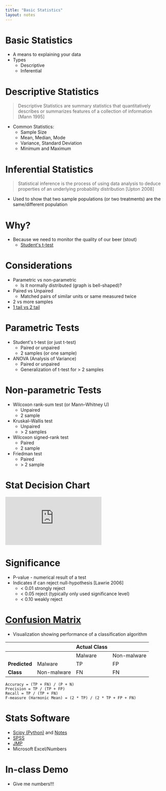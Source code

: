 ```yaml
---
title: "Basic Statistics"
layout: notes
---
```


# Basic Statistics
* A means to explaining your data
* Types
	* Descriptive
	* Inferential

# Descriptive Statistics
> Descriptive Statistics are summary statistics that quantitatively describes or summarizes features of a collection of information [Mann 1995]

* Common Statistics:
	* Sample Size
	* Mean, Median, Mode
	* Variance, Standard Deviation
	* Minimum and Maximum

# Inferential Statistics
> Statistical inference is the process of using data analysis to deduce properties of an underlying probability distribution [Upton 2008]

* Used to show that two sample populations (or two treatments) are the same/different population

# Why?
* Because we need to monitor the quality of our beer (stout)
	* [Student's t-test](https://en.wikipedia.org/wiki/Student%27s_t-test#History)

# Considerations
* Parametric vs non-parametric
	* Is it normally distributed (graph is bell-shaped)?
* Paired vs Unpaired
	* Matched pairs of similar units or same measured twice
* 2 vs more samples
* [1 tail vs 2 tail](https://stats.idre.ucla.edu/other/mult-pkg/faq/general/faq-what-are-the-differences-between-one-tailed-and-two-tailed-tests/)

# Parametric Tests
* Student's t-test (or just t-test)
	* Paired or unpaired
	* 2 samples (or one sample)
* ANOVA (Analysis of Variance)
	* Paired or unpaired
	* Generalization of t-test for > 2 samples

# Non-parametric Tests
* Wilcoxon rank-sum test (or Mann–Whitney U)
	* Unpaired
	* 2 sample
* Kruskal–Wallis test 
	* Unpaired
	* &gt; 2 samples
* Wilcoxon signed-rank test
	* Paired
	* 2 sample
* Friedman test
	* Paired
	* &gt; 2 sample

# Stat Decision Chart
![](https://abacus.bates.edu/~ganderso/biology/resources/stats_flow_chart_v2014.pdf)

# Significance
* P-value - numerical result of a test
* Indicates if can reject null-hypothesis [Lawrie 2006]
	* < 0.01 strongly reject
	* < 0.05 reject (typically only used significance level)
	* < 0.10 weakly reject

# [Confusion Matrix](https://en.wikipedia.org/wiki/Confusion_matrix)
* Visualization showing performance of a classification algorithm

||| Actual Class||
|---------|---|---|---|
|||Malware|Non-malware|
|**Predicted**|Malware|TP|FP|
|**Class**|Non-malware|FN|FN|

```
Accuracy = (TP + FN) / (P + N)
Precision = TP / (TP + FP) 
Recall = TP / (TP + FN)
F-measure (Harmonic Mean) = (2 * TP) / (2 * TP + FP + FN)
```

# Stats Software
* [Scipy (Python)](https://www.scipy.org) and [Notes](https://www.scipy-lectures.org)
* [SPSS](https://www.ibm.com/products/spss-statistics)
* [JMP](https://www.jmp.com)
* Microsoft Excel/Numbers

# In-class Demo
* Give me numbers!!!